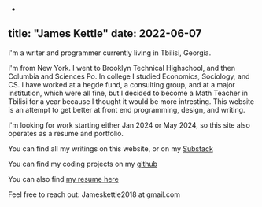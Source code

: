 -
title: "James Kettle"
date: 2022-06-07
---
I'm a writer and programmer currently living in Tbilisi, Georgia.

I'm from New York. I went to Brooklyn Technical Highschool, and then Columbia and Sciences Po. In college I studied Economics, Sociology, and CS. I have worked at a hegde fund, a consulting group, and at a major institution, which were all fine, but I decided to become a Math Teacher in Tbilisi for a year because I thought it would be more intresting. This website is an attempt to get better at front end programming, design, and writing. 

I'm looking for work starting either Jan 2024 or May 2024, so this site also operates as a resume and portfolio. 

You can find all my writings on this website, or on my [Substack](https://substack.com/@jameskettle?utm_source=user-menu) 

You can find my coding projects on my [github](https://github.com/jk367)

You can also find [my resume here](/resume_james.pdf)

Feel free to reach out: Jameskettle2018 at gmail.com 

